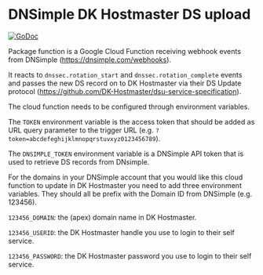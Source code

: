 # DNSimple DK Hostmaster DS upload

[![GoDoc](https://godoc.org/github.com/reload/dnsimple-dk-hostmaster-ds-upload?status.svg)](https://godoc.org/github.com/reload/dnsimple-dk-hostmaster-ds-upload)

Package function is a Google Cloud Function receiving webhook events
from DNSimple (https://dnsimple.com/webhooks).

It reacts to `dnssec.rotation_start` and `dnssec.rotation_complete`
events and passes the new DS record on to DK Hostmaster via their DS
Update protocol
(https://github.com/DK-Hostmaster/dsu-service-specification).

The cloud function needs to be configured through environment variables.

The `TOKEN` environment variable is the access token that should be
added as URL query parameter to the trigger URL (e.g.
`?token=abcdefeghijklmnopqrstuvxyz0123456789`).

The `DNSIMPLE_TOKEN` environment variable is a DNSimple API token that
is used to retrieve DS records from DNsimple.

For the domains in your DNSimple account that you would like this
cloud function to update in DK Hostmaster you need to add three
environment variables. They should all be prefix with the Domain ID
from DNSimple (e.g. 123456).

`123456_DOMAIN`: the (apex) domain name in DK Hostmaster.

`123456_USERID`: the DK Hostmaster handle you use to login to their
self service.

`123456_PASSWORD`: the DK Hostmaster password you use to login to
their self service.




